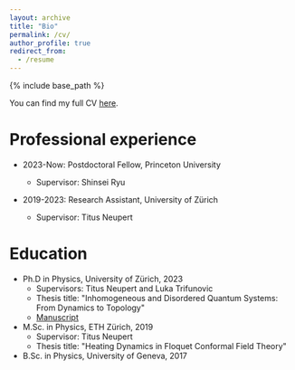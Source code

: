 ```yaml
---
layout: archive
title: "Bio"
permalink: /cv/
author_profile: true
redirect_from:
  - /resume
---
```


{% include base_path %}

You can find my full CV <a href="https://bastienlapierre.github.io/CV.pdf" target="_blank">here</a>.

Professional experience
======
* 2023-Now: Postdoctoral Fellow, Princeton University
  * Supervisor: Shinsei Ryu
 
* 2019-2023: Research Assistant, University of Zürich
  * Supervisor: Titus Neupert

Education
======
* Ph.D in Physics, University of Zürich, 2023
  * Supervisors: Titus Neupert and Luka Trifunovic
  * Thesis title: "Inhomogeneous and Disordered Quantum Systems: From Dynamics to Topology"
  * <a href="https://bastienlapierre.github.io/PhD_Thesis_Lapierre_2023.pdf" target="_blank">Manuscript</a>
* M.Sc. in Physics, ETH Zürich, 2019
  * Supervisor: Titus Neupert
  * Thesis title: "Heating Dynamics in Floquet Conformal Field Theory"
* B.Sc. in Physics, University of Geneva, 2017




